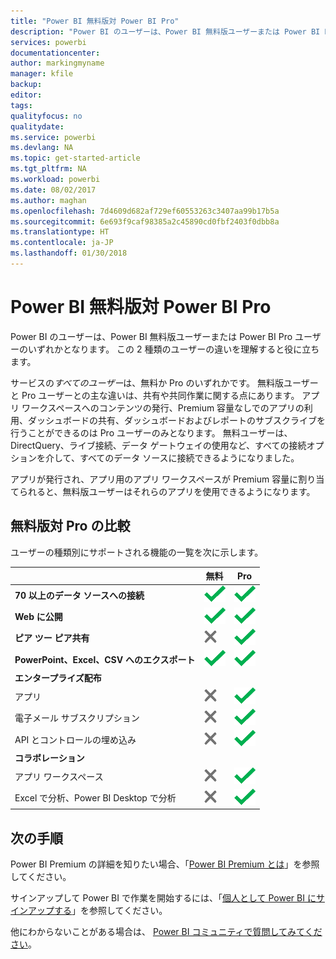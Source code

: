 ```yaml
---
title: "Power BI 無料版対 Power BI Pro"
description: "Power BI のユーザーは、Power BI 無料版ユーザーまたは Power BI Pro ユーザーのいずれかとなります。 この 2 種類のユーザーの違いを理解すると役に立ちます。"
services: powerbi
documentationcenter: 
author: markingmyname
manager: kfile
backup: 
editor: 
tags: 
qualityfocus: no
qualitydate: 
ms.service: powerbi
ms.devlang: NA
ms.topic: get-started-article
ms.tgt_pltfrm: NA
ms.workload: powerbi
ms.date: 08/02/2017
ms.author: maghan
ms.openlocfilehash: 7d4609d682af729ef60553263c3407aa99b17b5a
ms.sourcegitcommit: 6e693f9caf98385a2c45890cd0fbf2403f0dbb8a
ms.translationtype: HT
ms.contentlocale: ja-JP
ms.lasthandoff: 01/30/2018
---
```

# <a name="power-bi-free-vs-pro"></a>Power BI 無料版対 Power BI Pro
Power BI のユーザーは、Power BI 無料版ユーザーまたは Power BI Pro ユーザーのいずれかとなります。 この 2 種類のユーザーの違いを理解すると役に立ちます。

サービスの*すべてのユーザー*は、無料か Pro のいずれかです。 無料版ユーザーと Pro ユーザーとの主な違いは、共有や共同作業に関する点にあります。 アプリ ワークスペースへのコンテンツの発行、Premium 容量なしでのアプリの利用、ダッシュボードの共有、ダッシュボードおよびレポートのサブスクライブを行うことができるのは Pro ユーザーのみとなります。 無料ユーザーは、DirectQuery、ライブ接続、データ ゲートウェイの使用など、すべての接続オプションを介して、すべてのデータ ソースに接続できるようになりました。

アプリが発行され、アプリ用のアプリ ワークスペースが Premium 容量に割り当てられると、無料版ユーザーはそれらのアプリを使用できるようになります。

## <a name="free-vs-pro-comparison"></a>無料版対 Pro の比較
ユーザーの種類別にサポートされる機能の一覧を次に示します。

|  | 無料 | Pro |
| --- | --- | --- |
| **70 以上のデータ ソースへの接続** |![](media/service-free-vs-pro/available.png "利用可能") |![](media/service-free-vs-pro/available.png "利用可能") |
| **Web に公開** |![](media/service-free-vs-pro/available.png "利用可能") |![](media/service-free-vs-pro/available.png "利用可能") |
| **ピア ツー ピア共有** |![](media/service-free-vs-pro/not-available.png "利用不可") |![](media/service-free-vs-pro/available.png "利用可能") |
| **PowerPoint、Excel、CSV へのエクスポート** |![](media/service-free-vs-pro/available.png "利用可能") |![](media/service-free-vs-pro/available.png "利用可能") |
| **エンタープライズ配布** | | |
| アプリ |![](media/service-free-vs-pro/not-available.png "利用不可") |![](media/service-free-vs-pro/available.png "利用可能") |
| 電子メール サブスクリプション |![](media/service-free-vs-pro/not-available.png "利用不可") |![](media/service-free-vs-pro/available.png "利用可能") |
| API とコントロールの埋め込み |![](media/service-free-vs-pro/not-available.png "利用不可") |![](media/service-free-vs-pro/available.png "利用可能") |
| **コラボレーション** | | |
| アプリ ワークスペース |![](media/service-free-vs-pro/not-available.png "利用不可") |![](media/service-free-vs-pro/available.png "利用可能") |
| Excel で分析、Power BI Desktop で分析 |![](media/service-free-vs-pro/not-available.png "利用不可") |![](media/service-free-vs-pro/available.png "利用可能") |

## <a name="next-steps"></a>次の手順
Power BI Premium の詳細を知りたい場合、「[Power BI Premium とは](service-premium.md)」を参照してください。

サインアップして Power BI で作業を開始するには、「[個人として Power BI にサインアップする](service-self-service-signup-for-power-bi.md)」を参照してください。

他にわからないことがある場合は、 [Power BI コミュニティで質問してみてください](https://community.powerbi.com/)。

